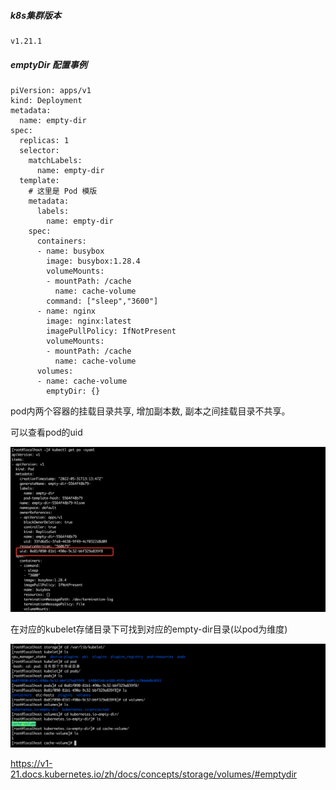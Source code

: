 ##### k8s集群版本
```
v1.21.1
```

##### emptyDir 配置事例
```
piVersion: apps/v1
kind: Deployment
metadata:
  name: empty-dir
spec:
  replicas: 1
  selector:
    matchLabels:
      name: empty-dir
  template:
    # 这里是 Pod 模版
    metadata:
      labels:
        name: empty-dir
    spec:
      containers:
      - name: busybox
        image: busybox:1.28.4
        volumeMounts:
        - mountPath: /cache
          name: cache-volume
        command: ["sleep","3600"]
      - name: nginx
        image: nginx:latest
        imagePullPolicy: IfNotPresent
        volumeMounts:
        - mountPath: /cache
          name: cache-volume
      volumes:
      - name: cache-volume
        emptyDir: {}
```

pod内两个容器的挂载目录共享, 增加副本数, 副本之间挂载目录不共享。

可以查看pod的uid

![img.png](images/emptyDir-pod-uid.png)

在对应的kubelet存储目录下可找到对应的empty-dir目录(以pod为维度)

![img.png](images/emptyDir-storage-dir.png)

https://v1-21.docs.kubernetes.io/zh/docs/concepts/storage/volumes/#emptydir

